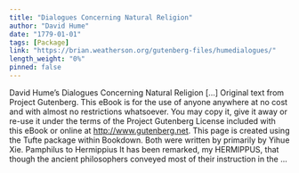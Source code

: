 ```yaml
---
title: "Dialogues Concerning Natural Religion"
author: "David Hume"
date: "1779-01-01"
tags: [Package]
link: "https://brian.weatherson.org/gutenberg-files/humedialogues/"
length_weight: "0%"
pinned: false
---
```


David Hume’s Dialogues Concerning Natural Religion [...] Original text from Project Gutenberg. This eBook is for the use of anyone anywhere at no cost and with almost no restrictions whatsoever. You may copy it, give it away or re-use it under the terms of the Project Gutenberg License included with this eBook or online at http://www.gutenberg.net. This page is created using the Tufte package within Bookdown. Both were written by primarily by Yihue Xie. Pamphilus to Hermippius It has been remarked, my HERMIPPUS, that though the ancient philosophers
conveyed most of their instruction in the ...
